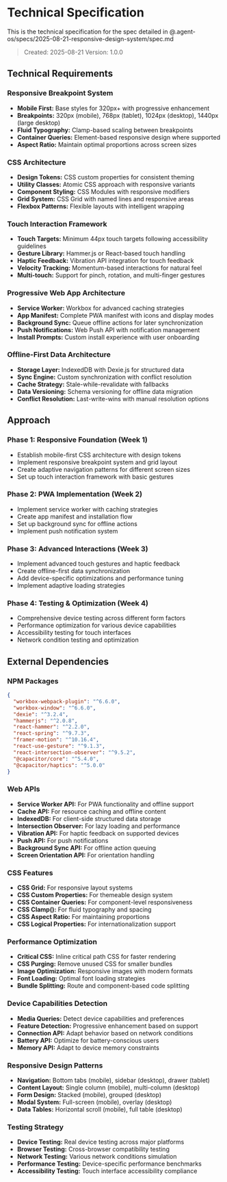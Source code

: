 # Technical Specification

This is the technical specification for the spec detailed in @.agent-os/specs/2025-08-21-responsive-design-system/spec.md

> Created: 2025-08-21
> Version: 1.0.0

## Technical Requirements

### Responsive Breakpoint System
- **Mobile First:** Base styles for 320px+ with progressive enhancement
- **Breakpoints:** 320px (mobile), 768px (tablet), 1024px (desktop), 1440px (large desktop)
- **Fluid Typography:** Clamp-based scaling between breakpoints
- **Container Queries:** Element-based responsive design where supported
- **Aspect Ratio:** Maintain optimal proportions across screen sizes

### CSS Architecture
- **Design Tokens:** CSS custom properties for consistent theming
- **Utility Classes:** Atomic CSS approach with responsive variants
- **Component Styling:** CSS Modules with responsive modifiers
- **Grid System:** CSS Grid with named lines and responsive areas
- **Flexbox Patterns:** Flexible layouts with intelligent wrapping

### Touch Interaction Framework
- **Touch Targets:** Minimum 44px touch targets following accessibility guidelines
- **Gesture Library:** Hammer.js or React-based touch handling
- **Haptic Feedback:** Vibration API integration for touch feedback
- **Velocity Tracking:** Momentum-based interactions for natural feel
- **Multi-touch:** Support for pinch, rotation, and multi-finger gestures

### Progressive Web App Architecture
- **Service Worker:** Workbox for advanced caching strategies
- **App Manifest:** Complete PWA manifest with icons and display modes
- **Background Sync:** Queue offline actions for later synchronization
- **Push Notifications:** Web Push API with notification management
- **Install Prompts:** Custom install experience with user onboarding

### Offline-First Data Architecture
- **Storage Layer:** IndexedDB with Dexie.js for structured data
- **Sync Engine:** Custom synchronization with conflict resolution
- **Cache Strategy:** Stale-while-revalidate with fallbacks
- **Data Versioning:** Schema versioning for offline data migration
- **Conflict Resolution:** Last-write-wins with manual resolution options

## Approach

### Phase 1: Responsive Foundation (Week 1)
- Establish mobile-first CSS architecture with design tokens
- Implement responsive breakpoint system and grid layout
- Create adaptive navigation patterns for different screen sizes
- Set up touch interaction framework with basic gestures

### Phase 2: PWA Implementation (Week 2)
- Implement service worker with caching strategies
- Create app manifest and installation flow
- Set up background sync for offline actions
- Implement push notification system

### Phase 3: Advanced Interactions (Week 3)
- Implement advanced touch gestures and haptic feedback
- Create offline-first data synchronization
- Add device-specific optimizations and performance tuning
- Implement adaptive loading strategies

### Phase 4: Testing & Optimization (Week 4)
- Comprehensive device testing across different form factors
- Performance optimization for various device capabilities
- Accessibility testing for touch interfaces
- Network condition testing and optimization

## External Dependencies

### NPM Packages
```json
{
  "workbox-webpack-plugin": "^6.6.0",
  "workbox-window": "^6.6.0",
  "dexie": "^3.2.4",
  "hammerjs": "^2.0.8",
  "react-hammer": "^2.2.0",
  "react-spring": "^9.7.3",
  "framer-motion": "^10.16.4",
  "react-use-gesture": "^9.1.3",
  "react-intersection-observer": "^9.5.2",
  "@capacitor/core": "^5.4.0",
  "@capacitor/haptics": "^5.0.0"
}
```

### Web APIs
- **Service Worker API:** For PWA functionality and offline support
- **Cache API:** For resource caching and offline content
- **IndexedDB:** For client-side structured data storage
- **Intersection Observer:** For lazy loading and performance
- **Vibration API:** For haptic feedback on supported devices
- **Push API:** For push notifications
- **Background Sync API:** For offline action queuing
- **Screen Orientation API:** For orientation handling

### CSS Features
- **CSS Grid:** For responsive layout systems
- **CSS Custom Properties:** For themeable design system
- **CSS Container Queries:** For component-level responsiveness
- **CSS Clamp():** For fluid typography and spacing
- **CSS Aspect Ratio:** For maintaining proportions
- **CSS Logical Properties:** For internationalization support

### Performance Optimization
- **Critical CSS:** Inline critical path CSS for faster rendering
- **CSS Purging:** Remove unused CSS for smaller bundles
- **Image Optimization:** Responsive images with modern formats
- **Font Loading:** Optimal font loading strategies
- **Bundle Splitting:** Route and component-based code splitting

### Device Capabilities Detection
- **Media Queries:** Detect device capabilities and preferences
- **Feature Detection:** Progressive enhancement based on support
- **Connection API:** Adapt behavior based on network conditions
- **Battery API:** Optimize for battery-conscious users
- **Memory API:** Adapt to device memory constraints

### Responsive Design Patterns
- **Navigation:** Bottom tabs (mobile), sidebar (desktop), drawer (tablet)
- **Content Layout:** Single column (mobile), multi-column (desktop)
- **Form Design:** Stacked (mobile), grouped (desktop)
- **Modal System:** Full-screen (mobile), overlay (desktop)
- **Data Tables:** Horizontal scroll (mobile), full table (desktop)

### Testing Strategy
- **Device Testing:** Real device testing across major platforms
- **Browser Testing:** Cross-browser compatibility testing
- **Network Testing:** Various network conditions simulation
- **Performance Testing:** Device-specific performance benchmarks
- **Accessibility Testing:** Touch interface accessibility compliance
